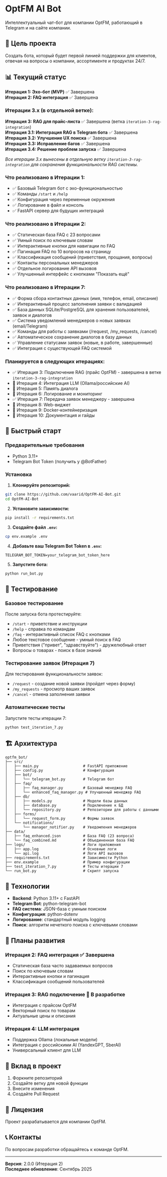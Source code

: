 # OptFM AI Bot

Интеллектуальный чат-бот для компании OptFM, работающий в Telegram и на сайте компании.

## 🎯 Цель проекта

Создать бота, который будет первой линией поддержки для клиентов, отвечая на вопросы о компании, ассортименте и продуктах 24/7.

## 📊 Текущий статус

**Итерация 1: Эхо-бот (MVP)** ✅ Завершена  
**Итерация 2: FAQ интеграция** ✅ Завершена
### Итерации 3.x (в отдельной ветке):
**Итерация 3: RAG для прайс-листа** ✅ Завершена (ветка `iteration-3-rag-integration`)  
**Итерация 3.1: Интеграция RAG в Telegram бота** ✅ Завершена  
**Итерация 3.2: Улучшение UX поиска** ✅ Завершена  
**Итерация 3.3: Исправление багов** ✅ Завершена  
**Итерация 3.4: Решение проблем запуска** ✅ Завершена

*Все итерации 3.x вынесены в отдельную ветку `iteration-3-rag-integration` для сохранения функциональности RAG системы.*

### Что реализовано в Итерации 1:
- ✅ Базовый Telegram бот с эхо-функциональностью
- ✅ Команды `/start` и `/help`
- ✅ Конфигурация через переменные окружения
- ✅ Логирование в файл и консоль
- ✅ FastAPI сервер для будущих интеграций

### Что реализовано в Итерации 2:
- ✅ Статическая база FAQ с 23 вопросами
- ✅ Умный поиск по ключевым словам
- ✅ Интерактивные кнопки для навигации по FAQ
- ✅ Пагинация FAQ по 10 вопросов на страницу
- ✅ Классификация сообщений (приветствия, прощания, вопросы)
- ✅ Контакты персональных менеджеров
- ✅ Отдельное логирование API вызовов
- ✅ Улучшенный интерфейс с кнопками "Показать ещё"

### Что реализовано в Итерации 7:
- ✅ Форма сбора контактных данных (имя, телефон, email, описание)
- ✅ Интерактивный процесс заполнения заявки с валидацией
- ✅ База данных SQLite/PostgreSQL для хранения пользователей, заявок и диалогов
- ✅ Система уведомлений менеджеров о новых заявках (email/Telegram)
- ✅ Команды для работы с заявками (/request, /my_requests, /cancel)
- ✅ Автоматическое сохранение диалогов в базу данных
- ✅ Управление статусами заявок (новые, в работе, завершенные)
- ✅ Интеграция с существующей FAQ системой

### Планируется в следующих итерациях:
- ✅ Итерация 3: Подключение RAG (прайс OptFM) - завершена в ветке `iteration-3-rag-integration`
- 🔄 Итерация 4: Интеграция LLM (Ollama/российские AI)
- 🔄 Итерация 5: Память диалога
- 🔄 Итерация 6: Логирование и мониторинг
- ✅ Итерация 7: Передача заявок менеджеру - завершена
- 🔄 Итерация 8: Web-виджет
- 🔄 Итерация 9: Docker-контейнеризация
- 🔄 Итерация 10: Документация и гайды

## 🚀 Быстрый старт

### Предварительные требования
- Python 3.11+
- Telegram Bot Token (получить у @BotFather)

### Установка

1. **Клонируйте репозиторий:**
```bash
git clone https://github.com/vaarid/OptFM-AI-Bot.git
cd OptFM-AI-Bot
```

2. **Установите зависимости:**
```bash
pip install -r requirements.txt
```

3. **Создайте файл `.env`:**
```bash
cp env.example .env
```

4. **Добавьте ваш Telegram Bot Token в `.env`:**
```
TELEGRAM_BOT_TOKEN=your_telegram_bot_token_here
```

5. **Запустите бота:**
```bash
python run_bot.py
```

## 🧪 Тестирование

### Базовое тестирование
После запуска бота протестируйте:
- `/start` - приветствие и инструкции
- `/help` - справка по командам
- `/faq` - интерактивный список FAQ с кнопками
- Любое текстовое сообщение - умный поиск в FAQ
- Приветствия ("привет", "здравствуйте") - дружелюбный ответ
- Вопросы о товарах - поиск в базе знаний

### Тестирование заявок (Итерация 7)
Для тестирования функциональности заявок:
- `/request` - создание новой заявки (пройдет через форму)
- `/my_requests` - просмотр ваших заявок
- `/cancel` - отмена заполнения заявки

### Автоматические тесты
Запустите тесты итерации 7:
```bash
python test_iteration_7.py
```

## 🏗️ Архитектура

```
optfm_bot/
├── src/
│   ├── main.py                    # FastAPI приложение
│   ├── config.py                  # Конфигурация
│   ├── bot/
│   │   └── telegram_bot.py        # Telegram бот
│   ├── faq/
│   │   ├── faq_manager.py         # Базовый менеджер FAQ
│   │   └── enhanced_faq_manager.py # Улучшенный менеджер FAQ
│   ├── db/
│   │   ├── models.py              # Модели базы данных
│   │   ├── database.py            # Подключение к БД
│   │   └── repository.py          # Репозитории для работы с данными
│   ├── forms/
│   │   └── request_form.py        # Формы заявок
│   └── notifications/
│       └── manager_notifier.py    # Уведомления менеджеров
├── data/
│   ├── faq_enhanced.json          # База FAQ (23 вопроса)
│   └── faq_combined.md            # Объединенная база FAQ
├── logs/                          # Логи приложения
│   ├── app.log                    # Основные логи
│   └── api.log                    # Логи API вызовов
├── requirements.txt               # Зависимости Python
├── env.example                    # Пример конфигурации
├── test_iteration_7.py            # Тесты итерации 7
└── run_bot.py                     # Скрипт запуска
```

## 🔧 Технологии

- **Backend**: Python 3.11+ с FastAPI
- **Telegram Bot**: python-telegram-bot
- **FAQ система**: JSON-база с умным поиском
- **Конфигурация**: python-dotenv
- **Логирование**: стандартный модуль logging
- **Поиск**: алгоритм нечеткого поиска с ключевыми словами

## 📝 Планы развития

### Итерация 2: FAQ интеграция ✅ Завершена
- Статическая база часто задаваемых вопросов
- Поиск по ключевым словам
- Интерактивные кнопки и пагинация
- Классификация сообщений пользователей

### Итерация 3: RAG подключение 🔄 В разработке
- Интеграция с прайсом OptFM
- Векторный поиск по товарам
- Актуальные цены и описания

### Итерация 4: LLM интеграция
- Поддержка Ollama (локальные модели)
- Интеграция с российскими AI (YandexGPT, SberAI)
- Универсальный клиент для LLM

## 🤝 Вклад в проект

1. Форкните репозиторий
2. Создайте ветку для новой функции
3. Внесите изменения
4. Создайте Pull Request

## 📄 Лицензия

Проект разрабатывается для компании OptFM.

## 📞 Контакты

По вопросам разработки обращайтесь к команде OptFM.

---

**Версия**: 2.0.0 (Итерация 2)  
**Последнее обновление**: Сентябрь 2025

